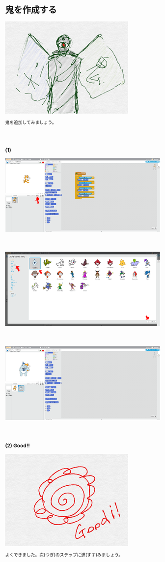 # 鬼を作成する

![](about.png)

鬼を追加してみましょう。


<br>
<br>

### (1)

![](g001.png)

<br>
<br>

![](g002.png)

<br>
<br>

![](g003.png)

<br>
<br>

### (2) Good!!

![](../good.png)

よくできました。次(つぎ)のステップに進(すす)みましょう。

